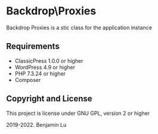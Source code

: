 # Backdrop\Proxies
Backdrop Proxies is a stic class for the application instance

## Requirements
* ClassicPress 1.0.0 or higher
* WordPress 4.9 or higher
* PHP 7.3.24 or higher
* Composer 

## Copyright and License
This project is license under GNU GPL, version 2 or higher

2019-2022. Benjamin Lu